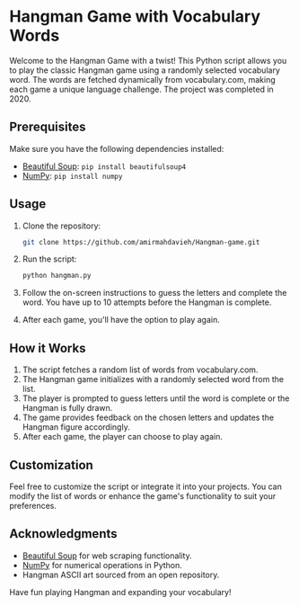 # Hangman Game with Vocabulary Words

Welcome to the Hangman Game with a twist! This Python script allows you to play the classic Hangman game using a randomly selected vocabulary word. The words are fetched dynamically from vocabulary.com, making each game a unique language challenge. The project was completed in 2020.

## Prerequisites

Make sure you have the following dependencies installed:

- [Beautiful Soup](https://www.crummy.com/software/BeautifulSoup/bs4/doc/): `pip install beautifulsoup4`
- [NumPy](https://numpy.org/): `pip install numpy`

## Usage

1. Clone the repository:

   ```bash
   git clone https://github.com/amirmahdavieh/Hangman-game.git
   ```

2. Run the script:

   ```bash
   python hangman.py
   ```

3. Follow the on-screen instructions to guess the letters and complete the word. You have up to 10 attempts before the Hangman is complete.

4. After each game, you'll have the option to play again.

## How it Works

1. The script fetches a random list of words from vocabulary.com.
2. The Hangman game initializes with a randomly selected word from the list.
3. The player is prompted to guess letters until the word is complete or the Hangman is fully drawn.
4. The game provides feedback on the chosen letters and updates the Hangman figure accordingly.
5. After each game, the player can choose to play again.

## Customization

Feel free to customize the script or integrate it into your projects. You can modify the list of words or enhance the game's functionality to suit your preferences.

## Acknowledgments

- [Beautiful Soup](https://www.crummy.com/software/BeautifulSoup/bs4/doc/) for web scraping functionality.
- [NumPy](https://numpy.org/) for numerical operations in Python.
- Hangman ASCII art sourced from an open repository.

Have fun playing Hangman and expanding your vocabulary!
